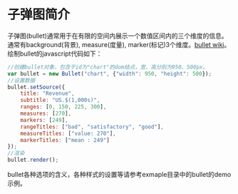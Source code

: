 子弹图简介
=====

子弹图(bullet)通常用于在有限的空间内展示一个数值区间内的三个维度的信息。通常有background(背景), measure(度量), marker(标记)3个维度。[bullet wiki](https://en.wikipedia.org/wiki/Bullet_graph)。绘制bullet的javascript代码如下：

```javascript
//创建bullet对象，包含于id为"chart"的dom结点，宽、高分别为950、500px。
var bullet = new Bullet("chart", {"width": 950, "height": 500});
//设置数据
bullet.setSource({  
    title: "Revenue",
    subtitle: "US.$(1,000s)", 
    ranges: [0, 150, 225, 300],
    measures: [270],
    markers: [249],
    rangeTitles: ["bad", "satisfactory", "good"],
    measureTitles: ["value: 270"],
    markerTitles: ["mean : 249"] 
});
//渲染
bullet.render();
```

bullet各种选项的含义，各种样式的设置等请参考exmaple目录中的bullet的demo示例。 

